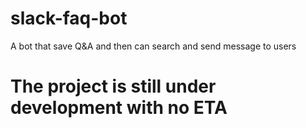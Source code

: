 # slack-faq-bot
A bot that save Q&amp;A and then can search and send message to users

# The project is still under development with no ETA
